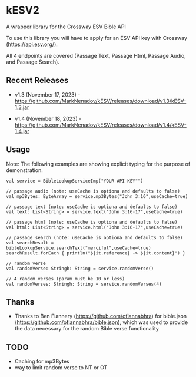 
# kESV2

A wrapper library for the Crossway ESV Bible API

To use this library you will have to apply for an ESV API key with Crossway (https://api.esv.org/).

All 4 endpoints are covered (Passage Text, Passage Html, Passage Audio, and Passage Search).

## Recent Releases

* v1.3 (November 17, 2023) - https://github.com/MarkNenadov/kESV/releases/download/v1.3/kESV-1.3.jar

* v1.4 (November 18, 2023) - https://github.com/MarkNenadov/kESV/releases/download/v1.4/kESV-1.4.jar

## Usage

Note: The following examples are showing explicit typing for the purpose of demonstration.

```
val service = BibleLookupServiceImp("YOUR API KEY"")

// passage audio (note: useCache is optiona and defaults to false)
val mp3Bytes: ByteArray = service.mp3Bytes("John 3:16",useCache=true)

// passage text (note: useCache is optiona and defaults to false)
val text: List<String> = service.text("John 3:16-17",useCache=true)

// passage html (note: useCache is optiona and defaults to false)
val html: List<String> = service.html("John 3:16-17",useCache=true)

// passage search (note: useCache is optiona and defaults to false)
val searchResult = bibleLookupService.searchText("merciful",useCache=true)
searchResult.forEach { println("${it.reference} -> ${it.content}") }

// random verse
val randomVerse: Stringh: String = service.randomVerse()

// 4 random verses (param must be 10 or less)
val randomVerses: Stringh: String = service.randomVerses(4)

```

## Thanks

* Thanks to Ben Flannery (https://github.com/oflannabhra) for bible.json (https://github.com/oflannabhra/bible.json), which was used to provide the data necessary for the random Bible verse functionality

## TODO

* Caching for mp3Bytes
* way to limit random verse to NT or OT
